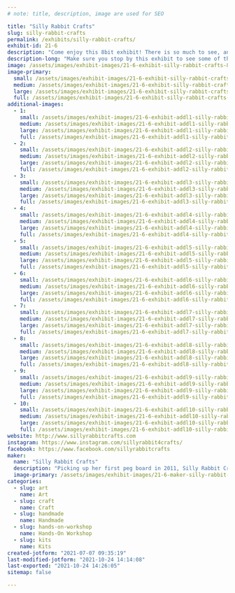 ```yaml
---
# note: title, description, image are used for SEO

title: "Silly Rabbit Crafts"
slug: silly-rabbit-crafts
permalink: /exhibits/silly-rabbit-crafts/
exhibit-id: 21-6
description: "Come enjoy this 8bit exhibit! There is so much to see, and you can even make your own creation! "
description-long: "Make sure you stop by this exhibit to see some of the awesome things Lori has made with this beloved childhood craft! She will also have an area where you can make your own Perler creation! Whether it is a cute little Makey or something of your own design, you can let your imagination run free. Don&#039;t have time to make something at Maker Faire? Don&#039;t worry, Lori made kits for you to take home!"
image: /assets/images/exhibit-images/21-6-exhibit-silly-rabbit-crafts-84752234-2564371720473698-767120999182237696-n-large.jpg
image-primary: 
  small: /assets/images/exhibit-images/21-6-exhibit-silly-rabbit-crafts-84752234-2564371720473698-767120999182237696-n-small.jpg
  medium: /assets/images/exhibit-images/21-6-exhibit-silly-rabbit-crafts-84752234-2564371720473698-767120999182237696-n-medium.jpg
  large: /assets/images/exhibit-images/21-6-exhibit-silly-rabbit-crafts-84752234-2564371720473698-767120999182237696-n-large.jpg
  full: /assets/images/exhibit-images/21-6-exhibit-silly-rabbit-crafts-84752234-2564371720473698-767120999182237696-n-full.jpg
additional-images: 
  - 1:
    small: /assets/images/exhibit-images/21-6-exhibit-addl1-silly-rabbit-crafts-free-play-florida-2017-small.png
    medium: /assets/images/exhibit-images/21-6-exhibit-addl1-silly-rabbit-crafts-free-play-florida-2017-medium.png
    large: /assets/images/exhibit-images/21-6-exhibit-addl1-silly-rabbit-crafts-free-play-florida-2017-large.png
    full: /assets/images/exhibit-images/21-6-exhibit-addl1-silly-rabbit-crafts-free-play-florida-2017-full.png
  - 2:
    small: /assets/images/exhibit-images/21-6-exhibit-addl2-silly-rabbit-crafts-fullsizerender-22-small.jpg
    medium: /assets/images/exhibit-images/21-6-exhibit-addl2-silly-rabbit-crafts-fullsizerender-22-medium.jpg
    large: /assets/images/exhibit-images/21-6-exhibit-addl2-silly-rabbit-crafts-fullsizerender-22-large.jpg
    full: /assets/images/exhibit-images/21-6-exhibit-addl2-silly-rabbit-crafts-fullsizerender-22-full.jpg
  - 3:
    small: /assets/images/exhibit-images/21-6-exhibit-addl3-silly-rabbit-crafts-img-4538-small.JPG
    medium: /assets/images/exhibit-images/21-6-exhibit-addl3-silly-rabbit-crafts-img-4538-medium.JPG
    large: /assets/images/exhibit-images/21-6-exhibit-addl3-silly-rabbit-crafts-img-4538-large.JPG
    full: /assets/images/exhibit-images/21-6-exhibit-addl3-silly-rabbit-crafts-img-4538-full.JPG
  - 4:
    small: /assets/images/exhibit-images/21-6-exhibit-addl4-silly-rabbit-crafts-44-img-5835-1439-small.jpeg
    medium: /assets/images/exhibit-images/21-6-exhibit-addl4-silly-rabbit-crafts-44-img-5835-1439-medium.jpeg
    large: /assets/images/exhibit-images/21-6-exhibit-addl4-silly-rabbit-crafts-44-img-5835-1439-large.jpeg
    full: /assets/images/exhibit-images/21-6-exhibit-addl4-silly-rabbit-crafts-44-img-5835-1439-full.jpeg
  - 5:
    small: /assets/images/exhibit-images/21-6-exhibit-addl5-silly-rabbit-crafts-img-6879-small.JPG
    medium: /assets/images/exhibit-images/21-6-exhibit-addl5-silly-rabbit-crafts-img-6879-medium.JPG
    large: /assets/images/exhibit-images/21-6-exhibit-addl5-silly-rabbit-crafts-img-6879-large.JPG
    full: /assets/images/exhibit-images/21-6-exhibit-addl5-silly-rabbit-crafts-img-6879-full.JPG
  - 6:
    small: /assets/images/exhibit-images/21-6-exhibit-addl6-silly-rabbit-crafts-img-8115-small.JPG
    medium: /assets/images/exhibit-images/21-6-exhibit-addl6-silly-rabbit-crafts-img-8115-medium.JPG
    large: /assets/images/exhibit-images/21-6-exhibit-addl6-silly-rabbit-crafts-img-8115-large.JPG
    full: /assets/images/exhibit-images/21-6-exhibit-addl6-silly-rabbit-crafts-img-8115-full.JPG
  - 7:
    small: /assets/images/exhibit-images/21-6-exhibit-addl7-silly-rabbit-crafts-img-9269-small.JPG
    medium: /assets/images/exhibit-images/21-6-exhibit-addl7-silly-rabbit-crafts-img-9269-medium.JPG
    large: /assets/images/exhibit-images/21-6-exhibit-addl7-silly-rabbit-crafts-img-9269-large.JPG
    full: /assets/images/exhibit-images/21-6-exhibit-addl7-silly-rabbit-crafts-img-9269-full.JPG
  - 8:
    small: /assets/images/exhibit-images/21-6-exhibit-addl8-silly-rabbit-crafts-img-9937-small.JPG
    medium: /assets/images/exhibit-images/21-6-exhibit-addl8-silly-rabbit-crafts-img-9937-medium.JPG
    large: /assets/images/exhibit-images/21-6-exhibit-addl8-silly-rabbit-crafts-img-9937-large.JPG
    full: /assets/images/exhibit-images/21-6-exhibit-addl8-silly-rabbit-crafts-img-9937-full.JPG
  - 9:
    small: /assets/images/exhibit-images/21-6-exhibit-addl9-silly-rabbit-crafts-megacon-2018-5-small.jpg
    medium: /assets/images/exhibit-images/21-6-exhibit-addl9-silly-rabbit-crafts-megacon-2018-5-medium.jpg
    large: /assets/images/exhibit-images/21-6-exhibit-addl9-silly-rabbit-crafts-megacon-2018-5-large.jpg
    full: /assets/images/exhibit-images/21-6-exhibit-addl9-silly-rabbit-crafts-megacon-2018-5-full.jpg
  - 10:
    small: /assets/images/exhibit-images/21-6-exhibit-addl10-silly-rabbit-crafts-unnamed-3-small.jpg
    medium: /assets/images/exhibit-images/21-6-exhibit-addl10-silly-rabbit-crafts-unnamed-3-medium.jpg
    large: /assets/images/exhibit-images/21-6-exhibit-addl10-silly-rabbit-crafts-unnamed-3-large.jpg
    full: /assets/images/exhibit-images/21-6-exhibit-addl10-silly-rabbit-crafts-unnamed-3-full.jpg
website: http://www.sillyrabbitcrafts.com
instagram: https://www.instagram.com/sillyrabbit4crafts/
facebook: https://www.facebook.com/sillyrabbitcrafts
maker: 
  name: "Silly Rabbit Crafts"
  description: "Picking up her first peg board in 2011, Silly Rabbit Crafts now travels to 18 different states a year, with over 260+ shows under her belt! Silly Rabbit Crafts has melted over 28 million beads turning them into anything from Earrings to art, and even into fish tanks!"
  image-primary: /assets/images/exhibit-images/21-6-maker-silly-rabbit-crafts-img-5835-medium.jpeg
categories: 
  - slug: art
    name: Art
  - slug: craft
    name: Craft
  - slug: handmade
    name: Handmade
  - slug: hands-on-workshop
    name: Hands-On Workshop
  - slug: kits
    name: Kits
created-jotform: "2021-07-07 09:35:19"
last-modified-jotform: "2021-10-24 14:14:08"
last-exported: "2021-10-24 14:26:05"
sitemap: false

---
```

